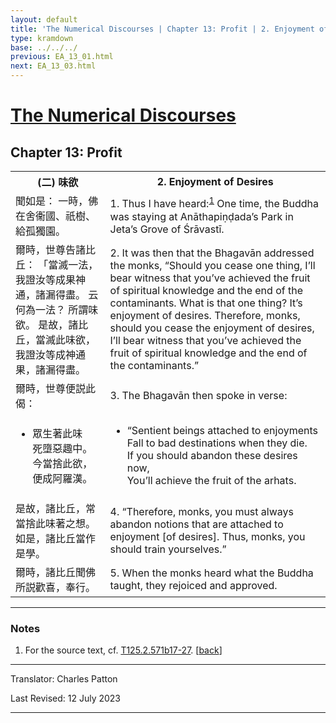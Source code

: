 ```yaml
---
layout: default
title: 'The Numerical Discourses | Chapter 13: Profit | 2. Enjoyment of Desires'
type: kramdown
base: ../../../
previous: EA_13_01.html
next: EA_13_03.html
---
```


<h1><a href='../index.html'>The Numerical Discourses</a></h1>
<h2>Chapter 13: Profit</h2>

<table class="trans">
  <th class='ch'>(二) 味欲</th>
  <th class='en'>2. Enjoyment of Desires</th>
  <tr>
    <td class='ch' title='T125.2.571b17'>聞如是： 一時，佛在舍衞國、祇樹、給孤獨園。</td>
    <td id='p1'>1. Thus I have heard:<sup id="ref1"><a href="#n1">1</a></sup> One time, the Buddha was staying at Anāthapiṇḍada’s Park in Jeta’s Grove of Śrāvastī.</td>
  </tr>
  <tr>
    <td class='ch' title='T125.2.571b18'>爾時，世尊告諸比丘： 「當滅一法，我證汝等成果神通，諸漏得盡。 云何為一法？ 所謂味欲。 是故，諸比丘，當滅此味欲，我證汝等成神通果，諸漏得盡。</td>
    <td id='p2'>2. It was then that the Bhagavān addressed the monks, “Should you cease one thing, I’ll bear witness that you’ve achieved the fruit of spiritual knowledge and the end of the contaminants. What is that one thing? It’s enjoyment of desires. Therefore, monks, should you cease the enjoyment of desires, I’ll bear witness that you’ve achieved the fruit of spiritual knowledge and the end of the contaminants.”</td>
  </tr>
  <tr>
    <td class='ch' title='T125.2.571b21'>爾時，世尊便説此偈：</td>
    <td id='p3'>3. The Bhagavān then spoke in verse:</td>
  </tr>
<tr>
  <td title='T125.2.571b23'><ul class='verse'>
    <li class='ch'>眾生著此味<br/>
    死墮惡趣中。<br/>
    今當捨此欲，<br/>
    便成阿羅漢。</li>
  </ul></td>
  <td><ul class='verse'>
    <li>“Sentient beings attached to enjoyments<br/>
    Fall to bad destinations when they die.<br/>
    If you should abandon these desires now,<br/>
    You’ll achieve the fruit of the arhats.</li>
  </ul></td>
</tr>
  <tr>
    <td class='ch' title='T125.2.571b25'>是故，諸比丘，常當捨此味著之想。 如是，諸比丘當作是學。</td>
    <td id='p4'>4. “Therefore, monks, you must always abandon notions that are attached to enjoyment [of desires]. Thus, monks, you should train yourselves.”</td>
  </tr>
  <tr>
    <td class='ch' title='T125.2.571b26'>爾時，諸比丘聞佛所説歡喜，奉行。</td>
    <td id='p5'>5. When the monks heard what the Buddha taught, they rejoiced and approved.</td>
  </tr>
</table>

<hr/>

<h3 id="notes">Notes</h3>

<ol class="notes-list">
<li id="n1"><p>For the source text, cf. <a href="https://cbetaonline.dila.edu.tw/zh/T02n0125_p0571b17" target="_blank">T125.2.571b17-27</a>. [<a href="#ref1">back</a>]</p></li>
</ol>
<hr/>

<p class="translator">Translator: Charles Patton</p>
<p class='revised'>Last Revised: 12 July 2023</p>

<hr/>